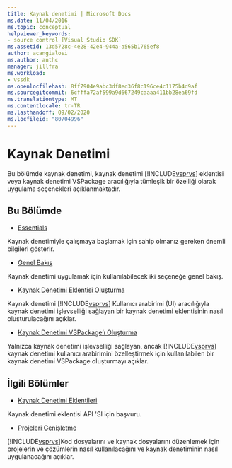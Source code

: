 ```yaml
---
title: Kaynak denetimi | Microsoft Docs
ms.date: 11/04/2016
ms.topic: conceptual
helpviewer_keywords:
- source control [Visual Studio SDK]
ms.assetid: 13d5728c-4e28-42e4-944a-a565b1765ef8
author: acangialosi
ms.author: anthc
manager: jillfra
ms.workload:
- vssdk
ms.openlocfilehash: 8ff7904e9abc3df8ed36f8c196ce4c1175b4d9af
ms.sourcegitcommit: 6cfffa72af599a9d667249caaaa411bb28ea69fd
ms.translationtype: MT
ms.contentlocale: tr-TR
ms.lasthandoff: 09/02/2020
ms.locfileid: "80704996"
---
```

# <a name="source-control"></a>Kaynak Denetimi
Bu bölümde kaynak denetimi, kaynak denetimi [!INCLUDE[vsprvs](../../code-quality/includes/vsprvs_md.md)] eklentisi veya kaynak denetimi VSPackage aracılığıyla tümleşik bir özelliği olarak uygulama seçenekleri açıklanmaktadır.

## <a name="in-this-section"></a>Bu Bölümde
- [Essentials](../../extensibility/internals/source-control-integration-essentials.md)

 Kaynak denetimiyle çalışmaya başlamak için sahip olmanız gereken önemli bilgileri gösterir.

- [Genel Bakış](../../extensibility/internals/source-control-integration-overview.md)

 Kaynak denetimi uygulamak için kullanılabilecek iki seçeneğe genel bakış.

- [Kaynak Denetimi Eklentisi Oluşturma](../../extensibility/internals/creating-a-source-control-plug-in.md)

 Kaynak denetimi [!INCLUDE[vsprvs](../../code-quality/includes/vsprvs_md.md)] Kullanıcı arabirimi (UI) aracılığıyla kaynak denetimi işlevselliği sağlayan bir kaynak denetimi eklentisinin nasıl oluşturulacağını açıklar.

- [Kaynak Denetimi VSPackage’ı Oluşturma](../../extensibility/internals/creating-a-source-control-vspackage.md)

 Yalnızca kaynak denetimi işlevselliği sağlayan, ancak [!INCLUDE[vsprvs](../../code-quality/includes/vsprvs_md.md)] kaynak denetimi kullanıcı arabirimini özelleştirmek için kullanılabilen bir kaynak denetimi VSPackage oluşturmayı açıklar.

## <a name="related-sections"></a>İlgili Bölümler
- [Kaynak Denetimi Eklentileri](../../extensibility/source-control-plug-ins.md)

 Kaynak denetimi eklentisi API 'SI için başvuru.

- [Projeleri Genişletme](../../extensibility/extending-projects.md)

 [!INCLUDE[vsprvs](../../code-quality/includes/vsprvs_md.md)]Kod dosyalarını ve kaynak dosyalarını düzenlemek için projelerin ve çözümlerin nasıl kullanılacağını ve kaynak denetiminin nasıl uygulanacağını açıklar.
